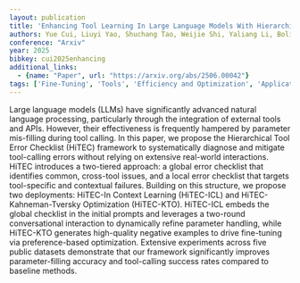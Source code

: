 ```yaml
---
layout: publication
title: 'Enhancing Tool Learning In Large Language Models With Hierarchical Error Checklists'
authors: Yue Cui, Liuyi Yao, Shuchang Tao, Weijie Shi, Yaliang Li, Bolin Ding, Xiaofang Zhou
conference: "Arxiv"
year: 2025
bibkey: cui2025enhancing
additional_links:
  - {name: "Paper", url: "https://arxiv.org/abs/2506.00042"}
tags: ['Fine-Tuning', 'Tools', 'Efficiency and Optimization', 'Applications', 'RAG', 'Reinforcement Learning', 'Training Techniques', 'Pretraining Methods', 'Prompting']
---
```

Large language models (LLMs) have significantly advanced natural language processing, particularly through the integration of external tools and APIs. However, their effectiveness is frequently hampered by parameter mis-filling during tool calling. In this paper, we propose the Hierarchical Tool Error Checklist (HiTEC) framework to systematically diagnose and mitigate tool-calling errors without relying on extensive real-world interactions. HiTEC introduces a two-tiered approach: a global error checklist that identifies common, cross-tool issues, and a local error checklist that targets tool-specific and contextual failures. Building on this structure, we propose two deployments: HiTEC-In Context Learning (HiTEC-ICL) and HiTEC-Kahneman-Tversky Optimization (HiTEC-KTO). HiTEC-ICL embeds the global checklist in the initial prompts and leverages a two-round conversational interaction to dynamically refine parameter handling, while HiTEC-KTO generates high-quality negative examples to drive fine-tuning via preference-based optimization. Extensive experiments across five public datasets demonstrate that our framework significantly improves parameter-filling accuracy and tool-calling success rates compared to baseline methods.
